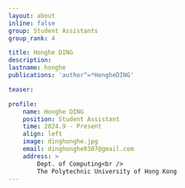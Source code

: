 ```yaml
---
layout: about
inline: false
group: Student Assistants
group_rank: 4

title: Honghe DING
description: 
lastname: honghe
publications: 'author^=*HongheDING'

teaser: 

profile:
    name: Honghe DING
    position: Student Assistant
    time: 2024.9 - Present
    align: left
    image: dinghonghe.jpg
    email: dinghonghe0307@gmail.com
    address: >
        Dept. of Computing<br />
        The Polytechnic University of Hong Kong
---
```


<!-- # Student Assistants

**Wengyu ZHANG**

Student Assistant, Undergraduate Student, Department of Computing, The Hong Kong Polytechnic University

[Homepage](https://wengyuzhang.com)
[Google Scholar](https://scholar.google.com/citations?user=zgV2AIAAAAAJ)
[wengyu.zhang@connect.polyu.hk](mailto:wengyu.zhang@connect.polyu.hk) -->